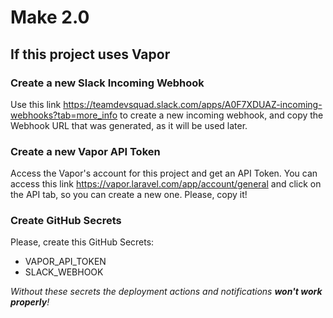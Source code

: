 # Make 2.0

## If this project uses Vapor

### Create a new Slack Incoming Webhook

Use this link https://teamdevsquad.slack.com/apps/A0F7XDUAZ-incoming-webhooks?tab=more_info to create a new incoming
webhook, and copy the Webhook URL that was generated, as it will be used later.

### Create a new Vapor API Token

Access the Vapor's account for this project and get an API Token. You can access this
link https://vapor.laravel.com/app/account/general and click on the API tab, so you can create a new one. Please, copy it!

### Create GitHub Secrets

Please, create this GitHub Secrets:

- VAPOR_API_TOKEN
- SLACK_WEBHOOK

_Without these secrets the deployment actions and notifications **won't work properly**!_
